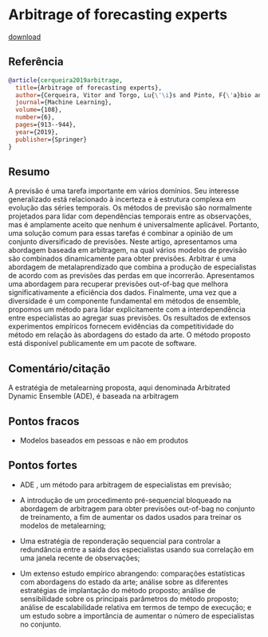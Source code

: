 # Arbitrage of forecasting experts

[download](https://link.springer.com/content/pdf/10.1007/s10994-018-05774-y.pdf) 



## Referência 
``` Bibtex 
@article{cerqueira2019arbitrage,
  title={Arbitrage of forecasting experts},
  author={Cerqueira, Vitor and Torgo, Lu{\'\i}s and Pinto, F{\'a}bio and Soares, Carlos},
  journal={Machine Learning},
  volume={108},
  number={6},
  pages={913--944},
  year={2019},
  publisher={Springer}
}
```
## Resumo
A previsão é uma tarefa importante em vários domínios. Seu interesse generalizado está relacionado à incerteza e à estrutura complexa em evolução das séries temporais. Os métodos de previsão são normalmente projetados para lidar com dependências temporais entre as observações, mas é amplamente aceito que nenhum é universalmente aplicável. Portanto, uma solução comum para essas tarefas é combinar a opinião de um conjunto diversificado de previsões. Neste artigo, apresentamos uma abordagem baseada em arbitragem, na qual vários modelos de previsão são combinados dinamicamente para obter previsões. Arbitrar é uma abordagem de metalaprendizado que combina a produção de especialistas de acordo com as previsões das perdas em que incorrerão. Apresentamos uma abordagem para recuperar previsões out-of-bag que melhora significativamente a eficiência dos dados. Finalmente, uma vez que a diversidade é um componente fundamental em métodos de ensemble, propomos um método para lidar explicitamente com a interdependência entre especialistas ao agregar suas previsões. Os resultados de extensos experimentos empíricos fornecem evidências da competitividade do método em relação às abordagens do estado da arte. O método proposto está disponível publicamente em um pacote de software.

## Comentário/citação
A estratégia de metalearning proposta, aqui denominada Arbitrated Dynamic Ensemble (ADE), é baseada na arbitragem


## Pontos fracos
- Modelos baseados em pessoas e não em produtos

## Pontos fortes
* ADE , um método para arbitragem de especialistas em previsão;

* A introdução de um procedimento pré-sequencial bloqueado na abordagem de arbitragem para obter previsões out-of-bag no conjunto de treinamento, a fim de aumentar os dados usados ​​para treinar os modelos de metalearning;

* Uma estratégia de reponderação sequencial para controlar a redundância entre a saída dos especialistas usando sua correlação em uma janela recente de observações;

* Um extenso estudo empírico abrangendo: comparações estatísticas com abordagens do estado da arte; análise sobre as diferentes estratégias de implantação do método proposto; análise de sensibilidade sobre os principais parâmetros do método proposto; análise de escalabilidade relativa em termos de tempo de execução; e um estudo sobre a importância de aumentar o número de especialistas no conjunto.